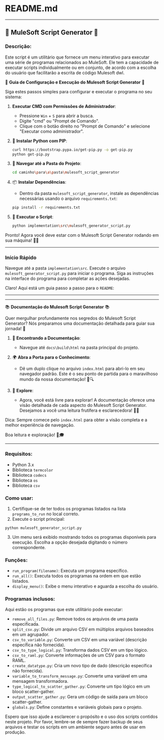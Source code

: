 # README.md

---

## 🚀 MuleSoft Script Generator 🚀

### Descrição:

Este script é um utilitário que fornece um menu interativo para executar uma série de programas relacionados ao MuleSoft. Ele tem a capacidade de executar scripts individualmente ou em conjunto, de acordo com a escolha do usuário que facilitarão a escrita de código Mulesoft dwl.


🚀 **Guia de Configuração e Execução do Mulesoft Script Generator** 🚀

Siga estes passos simples para configurar e executar o programa no seu sistema:

1. **Executar CMD com Permissões de Administrador**:
    - Pressione `Win` + `S` para abrir a busca.
    - Digite "cmd" ou "Prompt de Comando".
    - Clique com o botão direito no "Prompt de Comando" e selecione "Executar como administrador".

2. 🐍 **Instalar Python com PIP**:
    ```bash
    curl https://bootstrap.pypa.io/get-pip.py -o get-pip.py
    python get-pip.py
    ```

3. 📂 **Navegar até a Pasta do Projeto**:
    ```bash
    cd caminho\para\a\pasta\mulesoft_script_generator
    ```

4. 📦 **Instalar Dependências**:
    - Dentro da pasta `mulesoft_script_generator`, instale as dependências necessárias usando o arquivo `requirements.txt`:
    ```bash
    pip install -r requirements.txt
    ```

5. 🚀 **Executar o Script**:
    ```bash
    python implementation\src\mulesoft_generator_script.py
    ```

Pronto! Agora você deve estar com o Mulesoft Script Generator rodando em sua máquina! 🎉🎈

---
### Início Rápido

Navegue até a pasta `implementation\src`.
Execute o arquivo `mulesoft_generator_script.py` para iniciar o programa.
Siga as instruções na interface do programa para completar as ações desejadas.

Claro! Aqui está um guia passo a passo para o `README`:

---

---

📚 **Documentação do Mulesoft Script Generator** 📚

Quer mergulhar profundamente nos segredos do Mulesoft Script Generator? Nós preparamos uma documentação detalhada para guiar sua jornada! 🚀

1. 📂 **Encontrando a Documentação**:
   - Navegue até `docs\build\html` na pasta principal do projeto.

2. 🌍 **Abra a Porta para o Conhecimento**:
   - Dê um duplo clique no arquivo `index.html` para abri-lo em seu navegador padrão. Este é o seu ponto de partida para o maravilhoso mundo da nossa documentação! 🚪🔍

3. 🧐 **Explore**:
   - Agora, você está livre para explorar! A documentação oferece uma visão detalhada de cada aspecto do Mulesoft Script Generator. Desejamos a você uma leitura frutífera e esclarecedora! 📖💡

Dica: Sempre comece pelo `index.html` para obter a visão completa e a melhor experiência de navegação.

Boa leitura e exploração! 🎉🎓

---

### Requisitos:

- Python 3.x
- Biblioteca `termcolor`
- Biblioteca `codecs`
- Biblioteca `os`
- Biblioteca `csv`


### Como usar:

1. Certifique-se de ter todos os programas listados na lista `programs_to_run` no local correto.
2. Execute o script principal:
```
python mulesoft_generator_script.py
```
3. Um menu será exibido mostrando todos os programas disponíveis para execução. Escolha a opção desejada digitando o número correspondente.

### Funções:

- `run_program(filename)`: Executa um programa específico.
- `run_all()`: Executa todos os programas na ordem em que estão listados.
- `display_menu()`: Exibe o menu interativo e aguarda a escolha do usuário.

### Programas inclusos:

Aqui estão os programas que este utilitário pode executar:

- `remove_all_files.py`: Remove todos os arquivos de uma pasta especificada.
- `split_csv.py`: Divide um arquivo CSV em múltiplos arquivos baseados em um agrupador.
- `csv_to_variable.py`: Converte um CSV em uma variável (descrição específica não fornecida).
- `csv_to_type_logical.py`: Transforma dados CSV em um tipo lógico.
- `csv_to_raml.py`: Converte informações de um CSV para o formato RAML.
- `create_datatype.py`: Cria um novo tipo de dado (descrição específica não fornecida).
- `variable_to_transform_message.py`: Converte uma variável em uma mensagem transformadora.
- `type_logical_to_scatter_gather.py`: Converte um tipo lógico em um bloco scatter-gather.
- `output_scatter_gather.py`: Gera um código de saída para um bloco scatter-gather.
- `globals.py`: Define constantes e variáveis globais para o projeto.


Espero que isso ajude a esclarecer o propósito e o uso dos scripts contidos neste projeto. Por favor, lembre-se de sempre fazer backup de seus arquivos e testar os scripts em um ambiente seguro antes de usar em produção.
